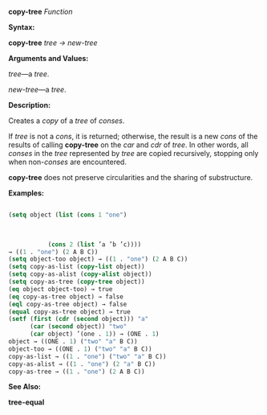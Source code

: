 **copy-tree** *Function* 



**Syntax:** 



**copy-tree** *tree → new-tree* 



**Arguments and Values:** 



*tree*—a *tree*. 



*new-tree*—a *tree*. 



**Description:** 



Creates a *copy* of a *tree* of *conses*. 



If *tree* is not a *cons*, it is returned; otherwise, the result is a new *cons* of the results of calling **copy-tree** on the *car* and *cdr* of *tree*. In other words, all *conses* in the *tree* represented by *tree* are copied recursively, stopping only when non-*conses* are encountered. 



**copy-tree** does not preserve circularities and the sharing of substructure. 



**Examples:**
```lisp

(setq object (list (cons 1 "one") 

		   
		   
		   (cons 2 (list ’a ’b ’c)))) 
→ ((1 . "one") (2 A B C)) 
(setq object-too object) → ((1 . "one") (2 A B C)) 
(setq copy-as-list (copy-list object)) 
(setq copy-as-alist (copy-alist object)) 
(setq copy-as-tree (copy-tree object)) 
(eq object object-too) → true 
(eq copy-as-tree object) → false 
(eql copy-as-tree object) → false 
(equal copy-as-tree object) → true 
(setf (first (cdr (second object))) "a" 
      (car (second object)) "two" 
      (car object) ’(one . 1)) → (ONE . 1) 
object → ((ONE . 1) ("two" "a" B C)) 
object-too → ((ONE . 1) ("two" "a" B C)) 
copy-as-list → ((1 . "one") ("two" "a" B C)) 
copy-as-alist → ((1 . "one") (2 "a" B C)) 
copy-as-tree → ((1 . "one") (2 A B C)) 

```
**See Also:** 



**tree-equal** 



